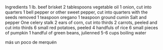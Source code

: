 Ingredients
1 lb. beef brisket
2 tablespoons vegetable oil
1 onion, cut into quarters
1 bell pepper or other sweet pepper, cut into quarters with the seeds removed
1 teaspoon oregano
1 teaspoon ground cumin
Salt and pepper
One celery stalk
2 ears of corn, cut into thirds
2 carrots, peeled and cut into thirds
6 small red potatoes, peeled
4 handfuls of rice
6 small pieces of pumpkin
1 handful of green beans, julienned
5-6 cups boiling water

más un poco de merquén